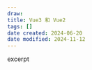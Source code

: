 ```yaml
---
draw:
title: Vue3 和 Vue2
tags: []
date created: 2024-06-20
date modified: 2024-11-12
---
```


excerpt

<!-- more -->
